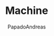 ---
author: PapadoAndreas
image_url: /images/andy3.jpg
title: Machine 
year: 1975
caption: Όπως και η πένα εισόδου, έτσι και η μπάλα κύλισης δημιουργήθηκε αρχικά για να διευκολύνει τον εντοπισμό σημείων πάνω σε μια οθόνη ραντάρ που οπτικοποιεί πλοία. Η μπάλα κύλισης παράμεινε πάντα σε χρήση για ορισμένες εφαρμογές και έδωσε την έμπνευση για την πιο σημαντική βελτίωση στη χρήση του ποντικιού, του οποίου οι τροχοί αντικαταστάθηκαν από μια μικρή μπάλα.
license_url: "https://www.computerhistory.org/revolution/input-output/14/350/1881" 
license_text: Courtesy of J. Vardalas 
categories:
  - Αρχέτυπα
  - Συσκευές Εισόδου 
tags:
  - Τροχός Κύλισης 
---